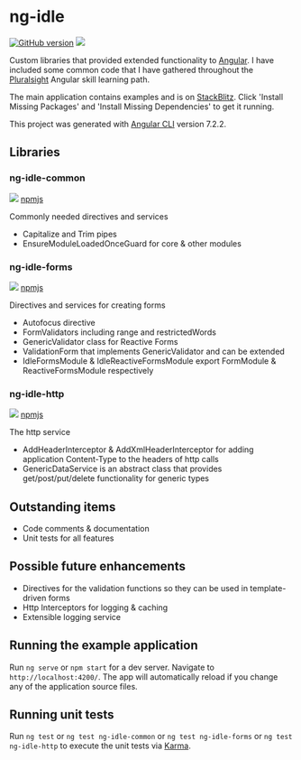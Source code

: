 # ng-idle

[![GitHub version](https://badge.fury.io/gh/idlemachinery%2Fng-idle.svg)](https://badge.fury.io/gh/idlemachinery%2Fng-idle) ![](https://img.shields.io/twitter/follow/idlemachinery.svg?label=Follow&style=social)

Custom libraries that provided extended functionality to [Angular](https://angular.io). I have included some common code that I have gathered throughout the [Pluralsight](https://app.pluralsight.com/paths/skill/angular) Angular skill learning path.

The main application contains examples and is on [StackBlitz](https://stackblitz.com/github/idlemachinery/ng-idle). Click 'Install Missing Packages' and 'Install Missing Dependencies' to get it running.

This project was generated with [Angular CLI](https://github.com/angular/angular-cli) version 7.2.2.

## Libraries

### ng-idle-common

![](https://img.shields.io/npm/v/ng-idle-common.svg?style=flat) [npmjs](https://www.npmjs.com/package/ng-idle-common)

Commonly needed directives and services

* Capitalize and Trim pipes
* EnsureModuleLoadedOnceGuard for core & other modules

### ng-idle-forms

![](https://img.shields.io/npm/v/ng-idle-forms.svg?style=flat) [npmjs](https://www.npmjs.com/package/ng-idle-forms)

Directives and services for creating forms

* Autofocus directive
* FormValidators including range and restrictedWords
* GenericValidator class for Reactive Forms
* ValidationForm that implements GenericValidator and can be extended
* IdleFormsModule & IdleReactiveFormsModule export FormModule & ReactiveFormsModule respectively

### ng-idle-http

![](https://img.shields.io/npm/v/ng-idle-http.svg?style=flat) [npmjs](https://www.npmjs.com/package/ng-idle-http)

The http service

* AddHeaderInterceptor & AddXmlHeaderInterceptor for adding application Content-Type to the headers of http calls
* GenericDataService is an abstract class that provides get/post/put/delete functionality for generic types

## Outstanding items

* Code comments & documentation
* Unit tests for all features

## Possible future enhancements

* Directives for the validation functions so they can be used in template-driven forms
* Http Interceptors for logging & caching
* Extensible logging service

## Running the example application

Run `ng serve` or `npm start` for a dev server. Navigate to `http://localhost:4200/`. The app will automatically reload if you change any of the application source files.

## Running unit tests

Run `ng test` or `ng test ng-idle-common` or `ng test ng-idle-forms` or `ng test ng-idle-http` to execute the unit tests via [Karma](https://karma-runner.github.io).